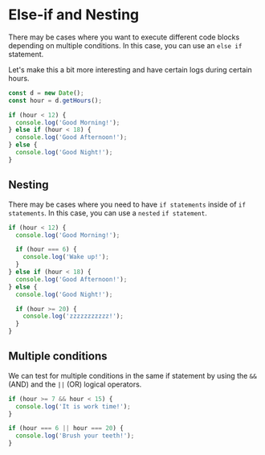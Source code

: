 # Else-if and Nesting

There may be cases where you want to execute different code blocks depending on multiple conditions. In this case, you can use an `else if` statement.

Let's make this a bit more interesting and have certain logs during certain hours.

```js
const d = new Date();
const hour = d.getHours();
```

```js
if (hour < 12) {
  console.log('Good Morning!');
} else if (hour < 18) {
  console.log('Good Afternoon!');
} else {
  console.log('Good Night!');
}
```

## Nesting

There may be cases where you need to have `if statements` inside of `if statements`. In this case, you can use a `nested` `if statement`.

```js
if (hour < 12) {
  console.log('Good Morning!');

  if (hour === 6) {
    console.log('Wake up!');
  }
} else if (hour < 18) {
  console.log('Good Afternoon!');
} else {
  console.log('Good Night!');

  if (hour >= 20) {
    console.log('zzzzzzzzzzz!');
  }
}
```

## Multiple conditions

We can test for multiple conditions in the same if statement by using the `&&` (AND) and the `||` (OR) logical operators.

```js
if (hour >= 7 && hour < 15) {
  console.log('It is work time!');
}

if (hour === 6 || hour === 20) {
  console.log('Brush your teeth!');
}
```
